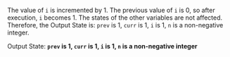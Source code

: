 The value of `i` is incremented by 1. The previous value of `i` is 0, so after execution, `i` becomes 1. The states of the other variables are not affected. Therefore, the Output State is: `prev` is 1, `curr` is 1, `i` is 1, `n` is a non-negative integer.

Output State: **`prev` is 1, `curr` is 1, `i` is 1, `n` is a non-negative integer**